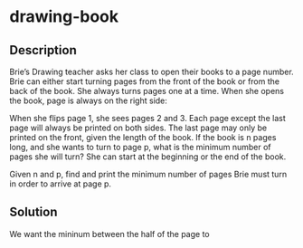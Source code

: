 # drawing-book


## Description

Brie’s Drawing teacher asks her class to open their books to a page number. Brie can either start turning pages from the front of the book or from the back of the book. She always turns pages one at a time. When she opens the book, page is always on the right side:

When she flips page 1, she sees pages 2 and 3. Each page except the last page will always be printed on both sides. The last page may only be printed on the front, given the length of the book. If the book is n pages long, and she wants to turn to page p, what is the minimum number of pages she will turn? She can start at the beginning or the end of the book. 

Given n and p, find and print the minimum number of pages Brie must turn in order to arrive at page p.

## Solution

We want the mininum between the half of the page to 
